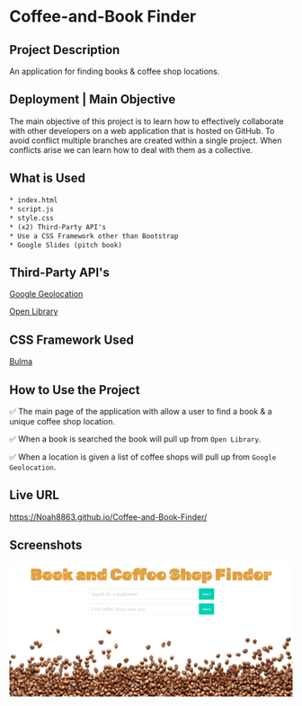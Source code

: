 # Coffee-and-Book Finder

## Project Description

An application for finding books & coffee shop locations.

## Deployment | Main Objective

The main objective of this project is to learn how to effectively collaborate with
other developers on a web application that is hosted on GitHub. To avoid conflict
multiple branches are created within a single project. When conflicts arise we can
learn how to deal with them as a collective.

## What is Used

    * index.html
    * script.js
    * style.css
    * (x2) Third-Party API's 
    * Use a CSS Framework other than Bootstrap
    * Google Slides (pitch book)

## Third-Party API's

[Google Geolocation](https://developers.google.com/maps/documentation/geolocation/get-api-key)

[Open Library](https://www.programmableweb.com/api/open-library-books-rest-api)

## CSS Framework Used

[Bulma](https://bulma.io/)

## How to Use the Project

✅ The main page of the application with allow a user to find a book & a unique coffee shop location.

✅ When a book is searched the book will pull up from `Open Library`.

✅ When a location is given a list of coffee shops will pull up from `Google Geolocation`.

## Live URL
https://Noah8863.github.io/Coffee-and-Book-Finder/

## Screenshots
![](images/finder.PNG)